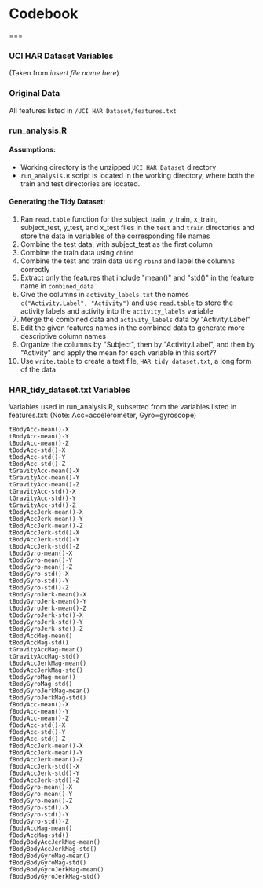 # Codebook
===
### UCI HAR Dataset Variables
(Taken from *insert file name here*)

### Original Data
All features listed in `/UCI HAR Dataset/features.txt`

### run_analysis.R
#### Assumptions:
* Working directory is the unzipped `UCI HAR Dataset` directory
* `run_analysis.R` script is located in the working directory, where both the train and test directories are located.

#### Generating the Tidy Dataset:
1. Ran `read.table` function for the subject_train, y_train, x_train, subject_test, y_test, and x_test files in the `test` and `train` directories and store the data in variables of the corresponding file names
2. Combine the test data, with subject_test as the first column
3. Combine the train data using `cbind`
4. Combine the test and train data using `rbind` and label the columns correctly
5. Extract only the features that include "mean()" and "std()" in the feature name in `combined_data`
6. Give the columns in `activity_labels.txt` the names `c("Activity.Label", "Activity")` and use `read.table` to store the activity labels and activity into the `activity_labels` variable
7. Merge the combined data and `activity_labels` data by "Activity.Label"
8. Edit the given features names in the combined data to generate more descriptive column names
9. Organize the columns by "Subject", then by  "Activity.Label", and then by "Activity" and apply the mean for each variable in this sort??
10. Use `write.table` to create a text file, `HAR_tidy_dataset.txt`, a long form of the data

### HAR_tidy_dataset.txt Variables

Variables used in run_analysis.R, subsetted from the variables listed in features.txt:
(Note: Acc=accelerometer, Gyro=gyroscope)

	tBodyAcc-mean()-X  
	tBodyAcc-mean()-Y  
	tBodyAcc-mean()-Z  
	tBodyAcc-std()-X  
	tBodyAcc-std()-Y  
	tBodyAcc-std()-Z  
	tGravityAcc-mean()-X  
	tGravityAcc-mean()-Y  
	tGravityAcc-mean()-Z  
	tGravityAcc-std()-X  
	tGravityAcc-std()-Y  
	tGravityAcc-std()-Z  
	tBodyAccJerk-mean()-X  
	tBodyAccJerk-mean()-Y  
	tBodyAccJerk-mean()-Z  
	tBodyAccJerk-std()-X  
	tBodyAccJerk-std()-Y  
	tBodyAccJerk-std()-Z  
	tBodyGyro-mean()-X  
	tBodyGyro-mean()-Y  
	tBodyGyro-mean()-Z  
	tBodyGyro-std()-X  
	tBodyGyro-std()-Y  
	tBodyGyro-std()-Z  
	tBodyGyroJerk-mean()-X  
	tBodyGyroJerk-mean()-Y  
	tBodyGyroJerk-mean()-Z  
	tBodyGyroJerk-std()-X  
	tBodyGyroJerk-std()-Y  
	tBodyGyroJerk-std()-Z  
	tBodyAccMag-mean()  
	tBodyAccMag-std()  
	tGravityAccMag-mean()  
	tGravityAccMag-std()  
	tBodyAccJerkMag-mean()  
	tBodyAccJerkMag-std()  
	tBodyGyroMag-mean()  
	tBodyGyroMag-std()  
	tBodyGyroJerkMag-mean()  
	tBodyGyroJerkMag-std()  
	fBodyAcc-mean()-X  
	fBodyAcc-mean()-Y  
	fBodyAcc-mean()-Z  
	fBodyAcc-std()-X  
	fBodyAcc-std()-Y  
	fBodyAcc-std()-Z  
	fBodyAccJerk-mean()-X  
	fBodyAccJerk-mean()-Y  
	fBodyAccJerk-mean()-Z  
	fBodyAccJerk-std()-X  
	fBodyAccJerk-std()-Y  
	fBodyAccJerk-std()-Z  
	fBodyGyro-mean()-X  
	fBodyGyro-mean()-Y  
	fBodyGyro-mean()-Z  
	fBodyGyro-std()-X  
	fBodyGyro-std()-Y  
	fBodyGyro-std()-Z  
	fBodyAccMag-mean()  
	fBodyAccMag-std()  
	fBodyBodyAccJerkMag-mean()  
	fBodyBodyAccJerkMag-std()  
	fBodyBodyGyroMag-mean()  
	fBodyBodyGyroMag-std()  
	fBodyBodyGyroJerkMag-mean()  
	fBodyBodyGyroJerkMag-std()  

